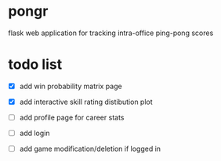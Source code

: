 # pongr
flask web application for tracking intra-office ping-pong scores

# todo list
- [x] add win probability matrix page
- [x] add interactive skill rating distibution plot
- [ ] add profile page for career stats
- [ ] add login
- [ ] add game modification/deletion if logged in

